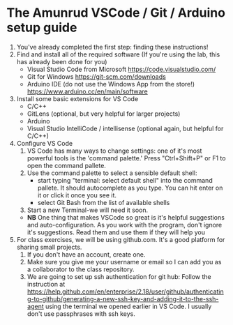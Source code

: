 # The Amunrud VSCode / Git / Arduino setup guide

1. You've already completed the first step: finding these instructions!
2. Find and install all of the required software (If you're using the lab, this has already been done for you)
    - Visual Studio Code from Microsoft <https://code.visualstudio.com/>
    - Git for Windows <https://git-scm.com/downloads>
    - Arduino IDE (do not use the Windows App from the store!) <https://www.arduino.cc/en/main/software>
3. Install some basic extensions for VS Code
    - C/C++
    - GitLens (optional, but very helpful for larger projects)
    - Arduino
    - Visual Studio IntelliCode / intellisense (optional again, but helpful for C/C++)
4. Configure VS Code
    1. VS Code has many ways to change settings: one of it's most powerful tools is the 'command palette.' Press "Ctrl+Shift+P" or F1 to open the command pallete.
    2. Use the command palette to select a sensible default shell:
        - start typing "terminal: select default shell" into the command pallete. It should autocomplete as you type. You can hit enter on it or click it once you see it.
        - select Git Bash from the list of available shells
    3. Start a new Terminal-we will need it soon.
    - **NB** One thing that makes VSCode so great is it's helpful suggestions and auto-configuration. As you work with the program, don't ignore it's suggestions. Read them and use them if they will help you
5. For class exercises, we will be using github.com. It's a good platform for sharing small projects.
    1. If you don't have an account, create one.
    2. Make sure you give me your username or email so I can add you as a collaborator to the class repository.
    3. We are going to set up ssh authentication for git hub:
    Follow the instruction at <https://help.github.com/en/enterprise/2.18/user/github/authenticating-to-github/generating-a-new-ssh-key-and-adding-it-to-the-ssh-agent> using the terminal we opened earlier in VS Code. I usually don't use passphrases with ssh keys.


